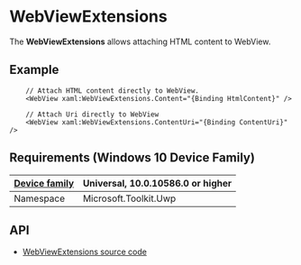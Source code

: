 # WebViewExtensions

The **WebViewExtensions** allows attaching HTML content to WebView.

## Example

```xaml
	// Attach HTML content directly to WebView.
	<WebView xaml:WebViewExtensions.Content="{Binding HtmlContent}" />

    // Attach Uri directly to WebView
    <WebView xaml:WebViewExtensions.ContentUri="{Binding ContentUri}" />
```

## Requirements (Windows 10 Device Family)

| [Device family](http://go.microsoft.com/fwlink/p/?LinkID=526370) | Universal, 10.0.10586.0 or higher |
| --- | --- |
| Namespace | Microsoft.Toolkit.Uwp |

## API

* [WebViewExtensions source code](https://github.com/Microsoft/UWPCommunityToolkit/blob/dev/Microsoft.Toolkit.Uwp.UI/Extensions/WebViewExtensions.cs)

